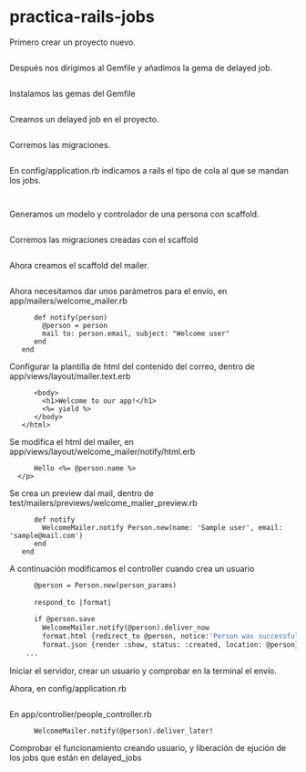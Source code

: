 # practica-rails-jobs

Primero crear un proyecto nuevo.

```rails new expo

```

Después nos dirigimos al Gemfile y añadimos la gema de delayed job.

```gem 'delayed_job_active_record'
```
Instalamos las gemas del Gemfile

```bundle install
```
Creamos un delayed job en el proyecto.

```rails generate delayed_job:active_record
```

Corremos las migraciones.

```rails db:migrate
```

En config/application.rb indicamos a rails el tipo de cola al que se mandan los jobs.

```config.active_job.queue_adapter = :delayed_job
```

```config.action_mailer.default_url_options = {host: 'example.com'}
```

Generamos un modelo y controlador de una persona con scaffold.

```rails g scaffold person name:string email:string
```
Corremos las migraciones creadas con el scaffold

```rails db:migrate
```
Ahora creamos el scaffold del mailer.

```rails g mailer welcome notify
```
Ahora necesitamos dar unos parámetros para el envío, en app/mailers/welcome_mailer.rb

```class WelcomeMailer < ApplicationMailer
      def notify(person)
        @person = person
        mail to: person.email, subject: "Welcome user"
      end
   end
```

Configurar la plantilla de html del contenido del correo, dentro de app/views/layout/mailer.text.erb

```<html>
      <body>
        <h1>Welcome to our app!</h1>
        <%= yield %>
      </body>
   </html>
```

Se modifica el html del mailer, en app/views/layout/welcome_mailer/notify/html.erb

```<p>
      Hello <%= @person.name %>
  </p>
```

Se crea un preview dal mail, dentro de test/mailers/previews/welcome_mailer_preview.rb

```class WelcomeMailerPreview < ApplicationMailer:Preview
      def notify
        WelcomeMailer.notify Person.new(name: 'Sample user', email: 'sample@mail.com')
      end
   end
```
A continuación modificamos el controller cuando crea un usuario

```def create
      @person = Person.new(person_params)
        
      respond_to |format|
      
      if @person.save
        WelcomeMailer.notify(@person).deliver_now
        format.html {redirect_to @person, notice:'Person was successfully created.' }
        format.json {render :show, status: :created, location: @person}
    ...
```

Iniciar el servidor, crear un usuario y comprobar en la terminal el envío.

Ahora, en config/application.rb

```config.action_mailer.delivery_mehotd = :smtp
```
En app/controller/people_controller.rb

```if @person.save
      WelcomeMailer.notify(@person).deliver_later!
```
Comprobar el funcionamiento creando usuario, y liberación de ejución de los
jobs que están en delayed_jobs

```rails jobs:workoff
```




